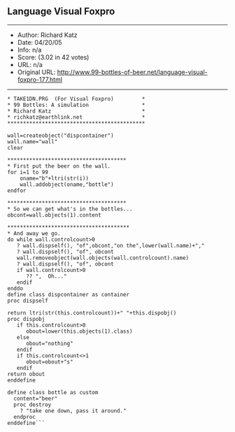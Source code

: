 
## Language Visual Foxpro ##
---
- Author: Richard Katz
- Date: 04/20/05
- Info: n/a
- Score:  (3.02 in 42 votes)
- URL: n/a
- Original URL: http://www.99-bottles-of-beer.net/language-visual-foxpro-177.html
---

```********************************************
* TAKE1DN.PRG  (For Visual Foxpro)         *
* 99 Bottles: A simulation                 *
* Richard Katz                             *
* richkatz@earthlink.net                   *
********************************************

wall=createobject("dispcontainer")
wall.name="wall"
clear

**************************************
* First put the beer on the wall.
for i=1 to 99
    oname="b"+ltri(str(i))
    wall.addobject(oname,"bottle")
endfor

**************************************
* So we can get what's in the bottles...
obcont=wall.objects(1).content

***************************************
* And away we go.
do while wall.controlcount>0 
   ? wall.dispself(), "of",obcont,"on the",lower(wall.name)+","
   ? wall.dispself(), "of", obcont    
   wall.removeobject(wall.objects(wall.controlcount).name)
   ? wall.dispself(), "of", obcont
   if wall.controlcount>0
      ?? ",  Oh..."
   endif      
enddo   
define class dispcontainer as container
proc dispself

return ltri(str(this.controlcount))+" "+this.dispobj()
proc dispobj    
   if this.controlcount>0
      obout=lower(this.objects(1).class)
   else
      obout="nothing"
   endif
   if this.controlcount<>1
      obout=obout+"s"
   endif
return obout   
enddefine

define class bottle as custom
  content="beer"
  proc destroy
    ? "take one down, pass it around."
  endproc
enddefine```